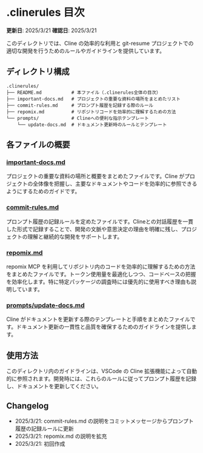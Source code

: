 # .clinerules 目次

**更新日**: 2025/3/21
**確認日**: 2025/3/21

このディレクトリでは、Cline の効率的な利用と git-resume プロジェクトでの適切な開発を行うためのルールやガイドラインを提供しています。

## ディレクトリ構成

```
.clinerules/
├── README.md           # 本ファイル（.clinerules全体の目次）
├── important-docs.md   # プロジェクトの重要な資料の場所をまとめたリスト
├── commit-rules.md     # プロンプト履歴を記録する際のルール
├── repomix.md          # リポジトリコードを効率的に理解するための方法
└── prompts/            # Clineへの便利な指示テンプレート
    └── update-docs.md  # ドキュメント更新時のルールとテンプレート
```

## 各ファイルの概要

### [important-docs.md](./.clinerules/important-docs.md)
プロジェクトの重要な資料の場所と概要をまとめたファイルです。Cline がプロジェクトの全体像を把握し、主要なドキュメントやコードを効率的に参照できるようにするためのガイドです。

### [commit-rules.md](./.clinerules/commit-rules.md)
プロンプト履歴の記録ルールを定めたファイルです。Clineとの対話履歴を一貫した形式で記録することで、開発の文脈や意思決定の理由を明確に残し、プロジェクトの理解と継続的な開発をサポートします。

### [repomix.md](./.clinerules/repomix.md)
repomix MCP を利用してリポジトリ内のコードを効率的に理解するための方法をまとめたファイルです。トークン使用量を最適化しつつ、コードベースの把握を効率化します。特に特定パッケージの調査時には優先的に使用すべき理由も説明しています。

### [prompts/update-docs.md](./.clinerules/prompts/update-docs.md)
Cline がドキュメントを更新する際のテンプレートと手順をまとめたファイルです。ドキュメント更新の一貫性と品質を確保するためのガイドラインを提供します。

## 使用方法

このディレクトリ内のガイドラインは、VSCode の Cline 拡張機能によって自動的に参照されます。開発時には、これらのルールに従ってプロンプト履歴を記録し、ドキュメントを更新してください。

## Changelog

- 2025/3/21: commit-rules.md の説明をコミットメッセージからプロンプト履歴の記録ルールに更新
- 2025/3/21: repomix.md の説明を拡充
- 2025/3/21: 初回作成
